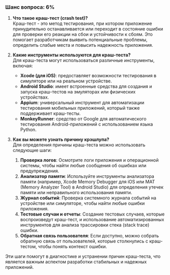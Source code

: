 ### Шанс вопроса: 6%

1. **Что такое краш-тест (crash test)?**  
   Краш-тест - это метод тестирования, при котором приложение принудительно останавливается или переходит в состояние ошибки для проверки его реакции на сбои и устойчивости к сбоям. Это помогает разработчикам выявить потенциальные проблемы, определить слабые места и повысить надежность приложения.

2. **Какие инструменты используются для краш-теста?**  
   Для краш-теста могут использоваться различные инструменты, включая:
   - **Xcode (для iOS)**: предоставляет возможности тестирования в симуляторе или на реальном устройстве.
   - **Android Studio**: имеет встроенные средства для создания и запуска краш-тестов на эмуляторах или физических устройствах.
   - **Appium**: универсальный инструмент для автоматизации тестирования мобильных приложений, который также поддерживает краш-тесты.
   - **MonkeyRunner**: средство от Google для автоматического тестирования Android-приложений с использованием языка Python.

3. **Как вы можете узнать причину крэшлупа?**  
   Для определения причины краш-теста можно использовать следующие шаги:
   1. **Проверка логов**: Осмотрите логи приложения и операционной системы, чтобы найти любые сообщения об ошибках или предупреждения.
   2. **Анализатор памяти**: Используйте инструменты анализатора памяти (например, Xcode Memory Debugger для iOS или MAT (Memory Analyzer Tool) в Android Studio) для определения утечек памяти или неправильного использования памяти.
   3. **Журнал событий**: Проверка системного журнала событий на устройстве или симуляторе, чтобы найти любые ошибки приложения.
   4. **Тестовые случаи и отчеты**: Создание тестовых случаев, которые воспроизведут краш-тест, и использование автоматизированных инструментов для анализа трассировки стека (stack trace) ошибки.
   5. **Обратная связь пользователя**: Если доступно, можно собрать обратную связь от пользователей, которые столкнулись с краш-тестом, чтобы понять контекст ошибки.

Эти шаги помогут в диагностике и устранении причин краш-теста, что является важным аспектом разработки стабильных и надежных приложений.